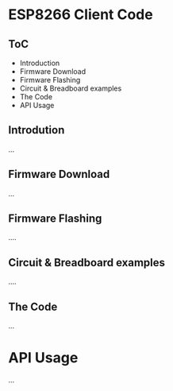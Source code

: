 # ESP8266 Client Code
## ToC
* Introduction
* Firmware Download
* Firmware Flashing
* Circuit & Breadboard examples 
* The Code
* API Usage 

## Introdution
...

## Firmware Download
...

## Firmware Flashing
....

## Circuit & Breadboard examples
....

## The Code
...

# API Usage
...
